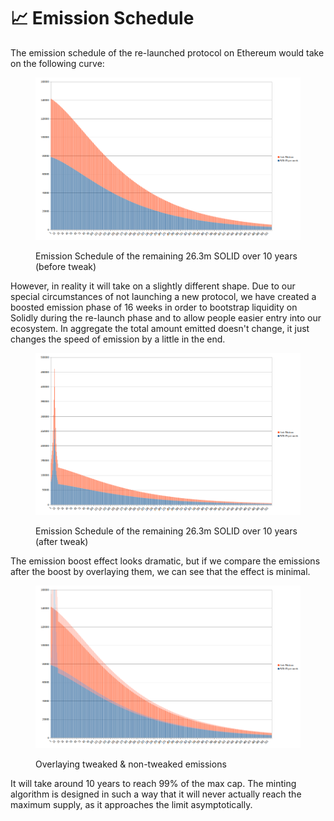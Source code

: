 # 📈 Emission Schedule

The emission schedule of the re-launched protocol on Ethereum would take on the following curve:

<figure><img src="../.gitbook/assets/image (22).png" alt=""><figcaption><p>Emission Schedule of the remaining 26.3m SOLID over 10 years (before tweak)</p></figcaption></figure>

However, in reality it will take on a slightly different shape. Due to our special circumstances of not launching a new protocol, we have created a boosted emission phase of 16 weeks in order to bootstrap liquidity on Solidly during the re-launch phase and to allow people easier entry into our ecosystem. In aggregate the total amount emitted doesn't change, it just changes the speed of emission by a little in the end.

<figure><img src="../.gitbook/assets/image (9) (1).png" alt=""><figcaption><p>Emission Schedule of the remaining 26.3m SOLID over 10 years (after tweak)</p></figcaption></figure>

The emission boost effect looks dramatic, but if we compare the emissions after the boost by overlaying them, we can see that the effect is minimal.

<figure><img src="../.gitbook/assets/image (18).png" alt=""><figcaption><p>Overlaying tweaked &#x26; non-tweaked emissions</p></figcaption></figure>

It will take around 10 years to reach 99% of the max cap. The minting algorithm is designed in such a way that it will never actually reach the maximum supply, as it approaches the limit asymptotically.
